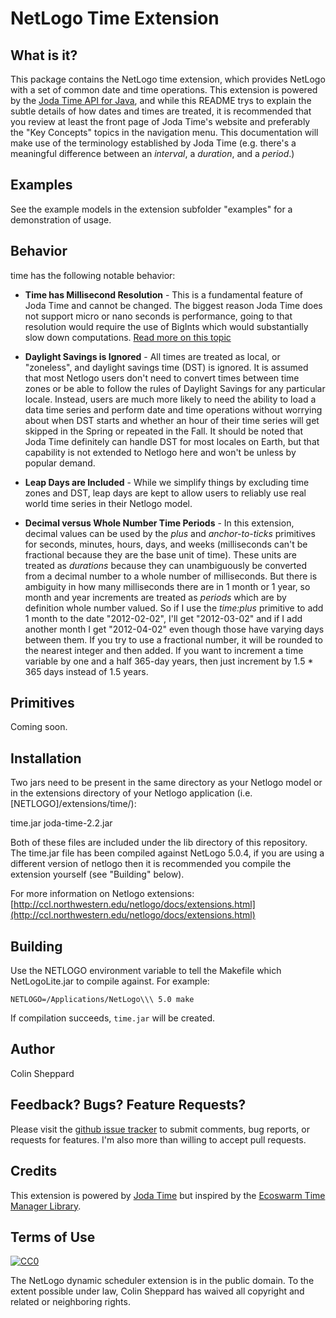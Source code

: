 # NetLogo Time Extension

## What is it?

This package contains the NetLogo time extension, which provides NetLogo with a set of common date and time operations.  This extension is powered by the [Joda Time API for Java](http://joda-time.sourceforge.net/), and while this README trys to explain the subtle details of how dates and times are treated, it is recommended that you review at least the front page of Joda Time's website and preferably the "Key Concepts" topics in the navigation menu.  This documentation will make use of the terminology established by Joda Time (e.g. there's a meaningful difference between an *interval*, a *duration*, and a *period*.)

## Examples

See the example models in the extension subfolder "examples" for a demonstration of usage.

## Behavior

time has the following notable behavior:

* **Time has Millisecond Resolution** - This is a fundamental feature of Joda Time and cannot be changed.  The biggest reason Joda Time does not support micro or nano seconds is performance, going to that resolution would require the use of BigInts which would substantially slow down computations.  [Read more on this topic](http://joda-time.sourceforge.net/faq.html#submilli)

* **Daylight Savings is Ignored** - All times are treated as local, or "zoneless", and daylight savings time (DST) is ignored.  It is assumed that most Netlogo users don't need to convert times between time zones or be able to follow the rules of Daylight Savings for any particular locale.  Instead, users are much more likely to need the ability to load a data time series and perform date and time operations without worrying about when DST starts and whether an hour of their time series will get skipped in the Spring or repeated in the Fall.  It should be noted that Joda Time definitely can handle DST for most locales on Earth, but that capability is not extended to Netlogo here and won't be unless by popular demand.

* **Leap Days are Included** - While we simplify things by excluding time zones and DST, leap days are kept to allow users to reliably use real world time series in their Netlogo model.

* **Decimal versus Whole Number Time Periods** - In this extension, decimal values can be used by the *plus* and *anchor-to-ticks* primitives for seconds, minutes, hours, days, and weeks (milliseconds can't be fractional because they are the base unit of time).  These units are treated as *durations* because they can unambiguously be converted from a decimal number to a whole number of milliseconds.  But there is ambiguity in how many milliseconds there are in 1 month or 1 year, so month and year increments are treated as *periods* which are by definition whole number valued. So if I use the *time:plus* primitive to add 1 month to the date "2012-02-02", I'll get "2012-03-02" and if I add another month I get "2012-04-02" even though those have varying days between them.  If you try to use a fractional number, it will be rounded to the nearest integer and then added. If you want to increment a time variable by one and a half 365-day years, then just increment by 1.5 * 365 days instead of 1.5 years.

## Primitives

Coming soon.

## Installation

Two jars need to be present in the same directory as your Netlogo model or in the extensions directory of your Netlogo application (i.e. [NETLOGO]/extensions/time/):

time.jar
joda-time-2.2.jar

Both of these files are included under the lib directory of this repository.  The time.jar file has been compiled against NetLogo 5.0.4, if you are using a different version of netlogo then it is recommended you compile the extension yourself (see "Building" below).

For more information on Netlogo extensions:
[http://ccl.northwestern.edu/netlogo/docs/extensions.html](http://ccl.northwestern.edu/netlogo/docs/extensions.html)

## Building

Use the NETLOGO environment variable to tell the Makefile which NetLogoLite.jar to compile against.  For example:

    NETLOGO=/Applications/NetLogo\\\ 5.0 make

If compilation succeeds, `time.jar` will be created.  

## Author

Colin Sheppard

## Feedback? Bugs? Feature Requests?

Please visit the [github issue tracker](https://github.com/colinsheppard/Time-Extension/issues?state=open) to submit comments, bug reports, or requests for features.  I'm also more than willing to accept pull requests.

## Credits

This extension is powered by [Joda Time](http://joda-time.sourceforge.net/) but inspired by the [Ecoswarm Time Manager Library](http://www.humboldt.edu/ecomodel/software.htm).

## Terms of Use

[![CC0](http://i.creativecommons.org/p/zero/1.0/88x31.png)](http://creativecommons.org/publicdomain/zero/1.0/)

The NetLogo dynamic scheduler extension is in the public domain.  To the extent possible under law, Colin Sheppard has waived all copyright and related or neighboring rights.


